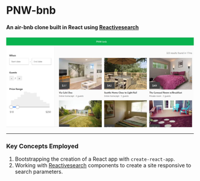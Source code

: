 # PNW-bnb

#### An air-bnb clone built in React using [Reactivesearch](https://opensource.appbase.io/reactivesearch/)

![screenshot](src/image/screenshot.png)


------------------------------------------------

### **Key Concepts Employed**

1. Bootstrapping the creation of a React app with `create-react-app`.
1. Working with [Reactivesearch](https://opensource.appbase.io/reactivesearch/) components to create a site responsive to search parameters.